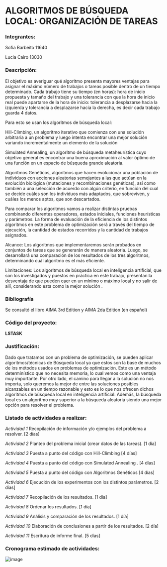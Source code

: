 # ALGORITMOS DE BÚSQUEDA LOCAL: ORGANIZACIÓN DE TAREAS

### Integrantes: 

Sofia Barbeito 11640

Lucia Cairo 13030

### Descripción: 

El objetivo es averiguar qué algoritmo presenta mayores ventajas para asignar el máximo número de trabajos o tareas posible dentro de un tiempo determinado. Cada trabajo tiene su tiempo (en horas): hora de inicio propuesta y tamaño del trabajo y una tolerancia con que la hora de inicio real puede apartarse de la hora de inicio: tolerancia a desplazarse hacia la izquierda y tolerancia a desplazarse hacia la derecha, es decir cada  trabajo guarda 4 datos.

Para esto se usan los algoritmos de búsqueda local: 

Hill-Climbing, un algoritmo iterativo que comienza con una solución arbitraria a un problema y luego intenta encontrar una mejor solución variando incrementalmente un elemento de la solución 

Simulated Annealing, un algoritmo de búsqueda metaheurística cuyo objetivo general es encontrar una buena aproximación al valor óptimo de una función en un espacio de búsqueda grande aleatoria.

Algoritmos Genéticos, algoritmos que hacen evolucionar una población de individuos con acciones aleatorias semejantes a las que actúan en la evolución biológica (mutaciones y recombinaciones genéticas), así como también a una selección de acuerdo con algún criterio, en función del cual se decide cuáles son los individuos más adaptados, que sobreviven, y cuáles los menos aptos, que son descartados.

Para comparar los algoritmos vamos a realizar distintas pruebas combinando diferentes operadores, estados iniciales, funciones heurísticas y parámetros. La forma de evaluación de la eficiencia de los distintos algoritmos en este problema de optimización será a través del tiempo de ejecución, la cantidad de estados recorridos y la cantidad de trabajos asignados.

Alcance: Los algoritmos que implementaremos serán probados en conjuntos de tareas que se generarán de manera aleatoria. Luego, se desarrollará una comparación de los resultados de los tres algoritmos, determinando cuál algoritmo es el más eficiente.

Limitaciones: Los algoritmos de búsqueda local en inteligencia artificial, que son los investigados y puestos en práctica en este trabajo, presentan la desventaja de que pueden caer en un mínimo o máximo local y no salir de allí, considerando esta como la mejor solución .

### Bibliografía

Se consultó el libro AIMA 3rd Edition y AIMA 2da Edition (en español)

### Código del proyecto: 

**LSTASK**

### Justificación: 

Dado que tratamos con un problema de optimización, se pueden aplicar algoritmos/técnicas de Búsqueda local ya que estos son la base de muchos de los métodos usados en problemas de optimización. Este es un método determinístico que no necesita memoria, lo cual vemos como una ventaja muy importante. Por otro lado, el camino para llegar a la solución no nos importa, solo queremos la mejor de entre las soluciones posibles alcanzables en un tiempo razonable y esto es lo que nos ofrecen dichos algoritmos de búsqueda local en inteligencia artificial. Además, la búsqueda local es un algoritmo muy superior a la búsqueda aleatoria siendo una mejor opción para resolver el problema.   


### Listado de actividades a realizar:

*Actividad 1* Recopilación de información y/o ejemplos del problema a resolver. [2 días]

*Actividad 2* Planteo del problema inicial (crear datos de las tareas). [1 día]

*Actividad 3* Puesta a punto del código con Hill-Climbing   [4 días]

*Actividad 4* Puesta a punto del código con Simulated Annealing . [4 días]

*Actividad 5* Puesta a punto del código con Algoritmos Genéticos  [4 días]

*Actividad 6* Ejecución de los experimentos con los distintos parámetros. [2 días]

*Actividad 7* Recopilación de los resultados. [1 día]

*Actividad 8* Ordenar los resultados. [1 día]

*Actividad 9* Análisis y comparación de los resultados. [1 día]

*Actividad 10* Elaboración de conclusiones a partir de los resultados. [2 día]

*Actividad 11* Escritura de informe final. [5 días]

### Cronograma estimado de actividades:

![image](https://user-images.githubusercontent.com/88351747/139602774-d802ca6a-db8b-44f3-a792-0abc47b12ce5.png)


